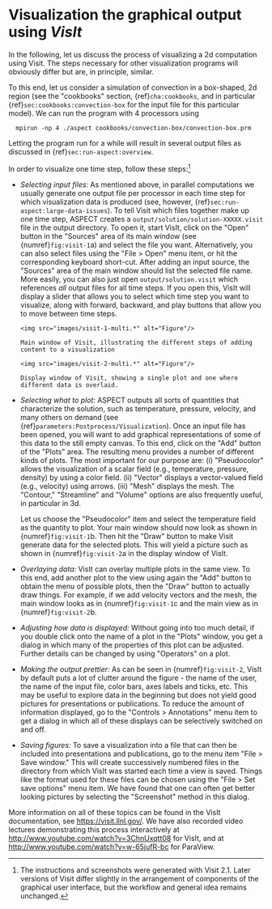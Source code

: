 # Visualization the graphical output using *VisIt*

In the following, let us discuss the process of visualizing a 2d computation
using Visit. The steps necessary for other visualization programs will
obviously differ but are, in principle, similar.

To this end, let us consider a simulation of convection in a box-shaped, 2d
region (see the "cookbooks" section, {ref}`cha:cookbooks`, and in
particular {ref}`sec:cookbooks:convection-box` for the input file for this particular
model). We can run the program with 4 processors using

      mpirun -np 4 ./aspect cookbooks/convection-box/convection-box.prm

Letting the program run for a while will result in several output files as
discussed in {ref}`sec:run-aspect:overview`.

In order to visualize one time step, follow these steps:[^footnote1]

-   *Selecting input files:* As mentioned above, in parallel computations we
    usually generate one output file per processor in each time step for which
    visualization data is produced (see, however, {ref}`sec:run-aspect:large-data-issues`). To tell Visit which files together make up one time step,
    ASPECT creates a
    `output/solution/solution-XXXXX.visit` file in the output directory. To
    open it, start VisIt, click on the "Open" button in the
    "Sources" area of its main window (see
    {numref}`fig:visit-1`a) and select the file you want.
    Alternatively, you can also select files using the "File $>$
    Open" menu item, or hit the corresponding keyboard short-cut. After
    adding an input source, the "Sources" area of the main window
    should list the selected file name. More easily, you can also just open
    `output/solution.visit` which references *all* output files for all time
    steps. If you open this, VisIt will display a slider that allows you to
    select which time step you want to visualize, along with forward,
    backward, and play buttons that allow you to move between time steps.

    ```{figure-md} fig:visit-1
    <img src="images/visit-1-multi.*" alt="Figure"/>

    Main window of Visit, illustrating the different steps of adding content to a visualization
    ```
    ```{figure-md} fig:visit-2
    <img src="images/visit-2-multi.*" alt="Figure"/>

    Display window of Visit, showing a single plot and one where different data is overlaid.
    ```

-   *Selecting what to plot:* ASPECT outputs
    all sorts of quantities that characterize the solution, such as
    temperature, pressure, velocity, and many others on demand (see
    {ref}`parameters:Postprocess/Visualization`). Once an
    input file has been opened, you will want to add graphical representations
    of some of this data to the still empty canvas. To this end, click on the
    "Add" button of the "Plots" area. The resulting
    menu provides a number of different kinds of plots. The most important for
    our purpose are: (i) "Pseudocolor" allows the visualization of
    a scalar field (e.g., temperature, pressure, density) by using a color
    field. (ii) "Vector" displays a vector-valued field (e.g.,
    velocity) using arrows. (iii) "Mesh" displays the mesh. The
    "Contour," "Streamline" and "Volume"
    options are also frequently useful, in particular in 3d.

    Let us choose the "Pseudocolor" item and select the
    temperature field as the quantity to plot. Your main window should now
    look as shown in {numref}`fig:visit-1`b. Then hit the
    "Draw" button to make Visit generate data for the selected
    plots. This will yield a picture such as shown in
    {numref}`fig:visit-2`a in the display window of VisIt.

-   *Overlaying data:* VisIt can overlay multiple plots in the same view. To
    this end, add another plot to the view using again the "Add"
    button to obtain the menu of possible plots, then the "Draw"
    button to actually draw things. For example, if we add velocity vectors
    and the mesh, the main window looks as in
    {numref}`fig:visit-1`c and the main view as in
    {numref}`fig:visit-2`b.

-   *Adjusting how data is displayed:* Without going into too much detail, if
    you double click onto the name of a plot in the "Plots"
    window, you get a dialog in which many of the properties of this plot can
    be adjusted. Further details can be changed by using
    "Operators" on a plot.

-   *Making the output prettier:* As can be seen in
    {numref}`fig:visit-2`, VisIt by default puts a lot of clutter
    around the figure - the name of the user, the name of the input
    file, color bars, axes labels and ticks, etc. This may be useful to
    explore data in the beginning but does not yield good pictures for
    presentations or publications. To reduce the amount of information
    displayed, go to the "Controls $>$ Annotations" menu item to
    get a dialog in which all of these displays can be selectively switched on
    and off.

-   *Saving figures:* To save a visualization into a file that can then be
    included into presentations and publications, go to the menu item
    "File $>$ Save window." This will create successively numbered
    files in the directory from which VisIt was started each time a view is
    saved. Things like the format used for these files can be chosen using the
    "File $>$ Set save options" menu item. We have found that one
    can often get better looking pictures by selecting the
    "Screenshot" method in this dialog.

More information on all of these topics can be found in the VisIt
documentation, see <https://visit.llnl.gov/>. We have also recorded video
lectures demonstrating this process interactively at
<http://www.youtube.com/watch?v=3ChnUxqtt08> for VisIt, and at
<http://www.youtube.com/watch?v=w-65jufR-bc> for ParaView.

[^footnote1]: The instructions and screenshots were generated with Visit 2.1. Later versions of Visit differ slightly in the arrangement of
components of the graphical user interface, but the workflow and general idea remains unchanged.
